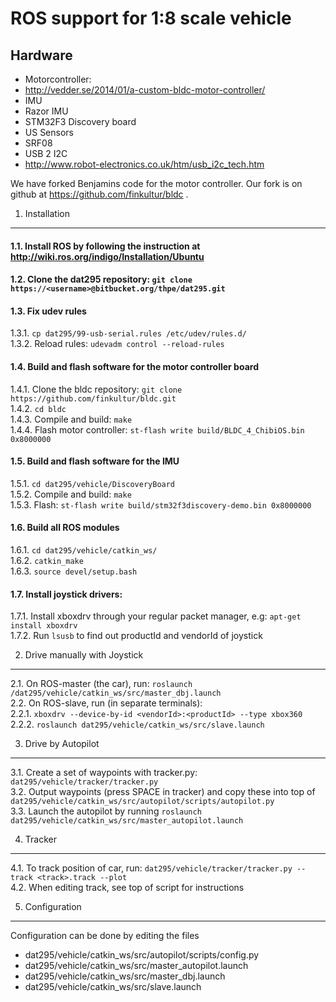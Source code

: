 # ROS support for 1:8 scale vehicle

Hardware
---------------------
*  Motorcontroller:
 * http://vedder.se/2014/01/a-custom-bldc-motor-controller/
* IMU
 * Razor IMU
 * STM32F3 Discovery board
* US Sensors
 * SRF08
 * USB 2 I2C
  * http://www.robot-electronics.co.uk/htm/usb_i2c_tech.htm

We have forked Benjamins code for the motor controller.
Our fork is on github at https://github.com/finkultur/bldc .  


1. Installation
---------------------
####  1.1. Install ROS by following the instruction at http://wiki.ros.org/indigo/Installation/Ubuntu  

#### 1.2. Clone the dat295 repository: `git clone https://<username>@bitbucket.org/thpe/dat295.git`  

#### 1.3. Fix udev rules  
  1.3.1. `cp dat295/99-usb-serial.rules /etc/udev/rules.d/`  
  1.3.2. Reload rules: `udevadm control --reload-rules`  

#### 1.4. Build and flash software for the motor controller board  
  1.4.1. Clone the bldc repository: `git clone https://github.com/finkultur/bldc.git`  
  1.4.2. `cd bldc`  
  1.4.3. Compile and build: `make`  
  1.4.4. Flash motor controller: `st-flash write build/BLDC_4_ChibiOS.bin 0x8000000`  

#### 1.5. Build and flash software for the IMU  
  1.5.1. `cd dat295/vehicle/DiscoveryBoard`  
  1.5.2. Compile and build: `make`  
  1.5.3. Flash: `st-flash write build/stm32f3discovery-demo.bin 0x8000000`  

#### 1.6. Build all ROS modules  
  1.6.1. `cd dat295/vehicle/catkin_ws/`  
  1.6.2. `catkin_make`  
  1.6.3. `source devel/setup.bash`  

#### 1.7. Install joystick drivers:
  1.7.1. Install xboxdrv through your regular packet manager, e.g: `apt-get install xboxdrv`  
  1.7.2. Run `lsusb` to find out productId and vendorId of joystick  


2. Drive manually with Joystick
---------------------
2.1. On ROS-master (the car), run: `roslaunch /dat295/vehicle/catkin_ws/src/master_dbj.launch`  
2.2. On ROS-slave, run (in separate terminals):  
  2.2.1.  `xboxdrv --device-by-id <vendorId>:<productId> --type xbox360`  
  2.2.2.  `roslaunch dat295/vehicle/catkin_ws/src/slave.launch`  


3. Drive by Autopilot
---------------------
3.1.  Create a set of waypoints with tracker.py: `dat295/vehicle/tracker/tracker.py`  
3.2. Output waypoints (press SPACE in tracker) and copy these into top of `dat295/vehicle/catkin_ws/src/autopilot/scripts/autopilot.py`  
3.3. Launch the autopilot by running `roslaunch dat295/vehicle/catkin_ws/src/master_autopilot.launch`  


4. Tracker
---------------------
4.1. To track position of car, run: `dat295/vehicle/tracker/tracker.py --track <track>.track --plot`  
4.2. When editing track, see top of script for instructions  


5. Configuration
---------------------
Configuration can be done by editing the files  
*  dat295/vehicle/catkin_ws/src/autopilot/scripts/config.py  
*  dat295/vehicle/catkin_ws/src/master_autopilot.launch  
*  dat295/vehicle/catkin_ws/src/master_dbj.launch  
*  dat295/vehicle/catkin_ws/src/slave.launch  

